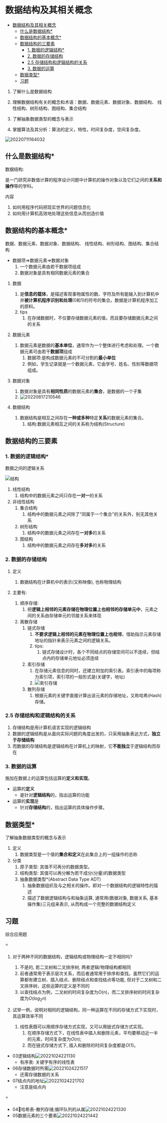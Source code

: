 # 数据结构及其相关概念

- [数据结构及其相关概念](#数据结构及其相关概念)
  - [什么是数据结构\*](#什么是数据结构)
  - [数据结构的基本概念\*](#数据结构的基本概念)
  - [数据结构的三要素](#数据结构的三要素)
    - [1. 数据的逻辑结构\*](#1-数据的逻辑结构)
    - [2. 数据的存储结构](#2-数据的存储结构)
    - [2.5 存储结构和逻辑结构的关系](#25-存储结构和逻辑结构的关系)
    - [3. 数据的运算](#3-数据的运算)
  - [数据类型\*](#数据类型)
  - [习题](#习题)

1. 了解什么是数据结构

2. 理解数据结构有关的概念和术语：数据、数据元素、数据对象、数据结构、 线性结构、树形结构、图结构、集合结构

3. 了解抽象数据类型的概念与表示

4. 掌握算法及其分析：算法的定义，特性，时间复杂度，空间复杂度。

![20220711164032](https://raw.githubusercontent.com/Logible/Image/main/note_image/20220711164032.png)

## 什么是数据结构*

数据结构:

是一门研究非数值计算的程序设计问题中计算机的操作对象以及它们之间的**关系和操作**等的学科。

内容

1. 如何用程序代码把现实世界的问题信息化
2. 如何用计算机高效地处理这些信息从而创造价值

## 数据结构的基本概念*

数据、数据元素、数据对象、数据结构、 线性结构、树形结构、图结构、集合结构

- 数据项=>数据元素=>数据对象
  1. 一个数据元素由若干数据项组成
  2. 数据对象是具有相同数据元素的集合

1. 数据
   1. 是**信息的载体**，是描述客观事物属性的数、字符及所有能输入到计算机中并**被计算机程序识别和处理**(0和1)的符号的集合。数据是计算机程序加工的原料。
   2. tips
      1. 在存储数据时，不仅要存储数据元素的值，而且要存储数据元素之间的关系

2. 数据元素
   1. 数据元素是数据的**基本单位**，通常作为一个整体进行考虑和处理。一个数据元素可由若干**数据项**组成
      1. 数据项:是构成数据元素的不可分割的**最小单位**
      2. 例如，学生记录就是一个数据元素，它由学号、姓名、性别等数据项组成。

3. 数据对象
   1. 数据对象是具有**相同性质**的数据元素的**集合**，是数据的一个子集
   2. ![20220817210546](https://raw.githubusercontent.com/Logible/Image/main/note_image/20220817210546.png)

4. 数据结构
   1. 数据结构是相互之间存在**一种或多种**特定**关系**的数据元素的集合。
      1. 结构:数据元素相互之间的关系称为结构(Structure)

## 数据结构的三要素

### 1. 数据的逻辑结构*

数据之间的逻辑关系

![结构](https://img-blog.csdnimg.cn/20200413085839642.jpg?x-oss-process=image/watermark,type_ZmFuZ3poZW5naGVpdGk,shadow_10,text_aHR0cHM6Ly9ibG9nLmNzZG4ubmV0L2xpdWRhY2h1,size_16,color_FFFFFF,t_70)

1. 线性结构
   1. 结构中的数据元素之间只存在**一对一**的关系
2. 非线性结构
   1. 集合结构
      1. 结构中的数据元素之间除了"同属于一个集合"的关系外，别无其他关系
   2. 树形结构
      1. 结构中的数据元素之间存在**一对多**的关系
   3. 图结构
      1. 结构中的数据元素之间存在**多对多**的关系

### 2. 数据的存储结构

1. 定义
   1. 数据结构在计算机中的表示(又称映像), 也称物理结构

2. 主要有:
   1. 顺序存储:
      1. 把**逻辑上相邻的元素存储在物理位置上也相邻的存储单元中**，元素之间的关系由存储单元的邻接关系来体现
   2. 离散存储
      1. 链式存储
         1. **不要求逻辑上相邻的元素在物理位置上也相邻**，借助指示元素存储地址的指针来表示元素之间的逻辑关系。
         2. tips:
            1. 链式存储设计时，各个不同结点的存储空间可以不连续，但结点内的存储单元地址必须连续
      2. 索引存储
         1. 在存储元素信息的同时，还建立附加的索引表。索引表中的每项称为索引项，索引项的一般形式是(关键字，地址)
         2. ![索引存储](https://img-blog.csdnimg.cn/ef9c26cabc564964bca05a91bd0c802e.png?x-oss-process=image/watermark,type_d3F5LXplbmhlaQ,shadow_50,text_Q1NETiBA5byg6LW354G1LeWwj-WTpQ==,size_20,color_FFFFFF,t_70,g_se,x_16)
      3. 散列存储
         1. 根据元素的关键字直接计算出该元素的存储地址，又称哈希(Hash)存储。

### 2.5 存储结构和逻辑结构的关系

1. 存储结构是用计算机语言实现的逻辑结构
2. 数据的逻辑结构是从面向实际问题的角度出发的，只采用抽象表达方式，**独立于存储结构**
3. 而数据的存储结构是逻辑结构在计算机上的映射，它**不能独立**于逻辑结构而存在

### 3. 数据的运算

施加在数据上的运算包括运算的**定义和实现**。

- 运算的**定义**
  - 是针对**逻辑结构**的，指出运算的功能
- 运算的**实现**是
  - 针对**存储结构**的，指出运算的具体操作步骤。

## 数据类型*

了解抽象数据类型的概念与表示

1. 定义
   1. 数据类型是一个值的**集合和定义**在此集合上的一组操作的总称
2. 分类
   1. 原子类型: 其值不可再分的数据类型。
   2. 结构类型: 其值可以再分解为若干成分(分量)的数据类型
   3. 抽象数据类型*(Abstract Data Type ADT)
      1. 抽象数据组织及与之相关的操作。即对一个数据结构的逻辑特性的描述
      2. 描述了数据逻辑结构与和抽象运算, 通常用(数据对象, 数据关系, 基本操作集)三元组来表示, 从而构成一个完整的数据结构定义

## 习题

综合应用题

⭐

1. 对于两种不同的数据结构，逻辑结构或物理结构一定不相同吗?
   1. 不是的, 若二叉树和二叉排序树, 两者逻辑/物理结构都相同
   2. 前者通常用于表示层次关系，而后者通常用于排序和查找。虽然它们的运算都有建立树、插入结点、删除结点和查找结点等功能, 但对于二叉树和二叉排序树，这些运算的定义是不同的
   3. 以查找结点为例，二叉树的时间复杂度为$O(n)$，而二叉排序树的时间复杂度为$O(log_2n)$

2. 试举一例，说明对相同的逻辑结构，同一种运算在不同的存储方式下实现时，其运算效率不同
   1. 线性表既可以用顺序存储方式实现，又可以用链式存储方式实现。
      1. 在顺序存储方式下，在线性表中插入和删除元素，平均要移动近一半的元素，时间复杂度为$O(n)$;
      2. 而在链式存储方式下, 插入和删除的时间复杂度都是$O(1)$。

- 03逻辑结构![20221024221130](https://raw.githubusercontent.com/Logible/Image/main/note_image/20221024221130.png)
  - 有序表: 关键字有序的线性表
- 06存储数据时所需![20221024221517](https://raw.githubusercontent.com/Logible/Image/main/note_image/20221024221517.png)
  - 还需存储数据的关系
- 07结点内的地址![20221024221702](https://raw.githubusercontent.com/Logible/Image/main/note_image/20221024221702.png)
  - 注意是结点内

⭐

- 04🏀哈希表-散列存储;循环队列的从属![20221024221330](https://raw.githubusercontent.com/Logible/Image/main/note_image/20221024221330.png)
- 05数据元素的三个要素![20221024221442](https://raw.githubusercontent.com/Logible/Image/main/note_image/20221024221442.png)
